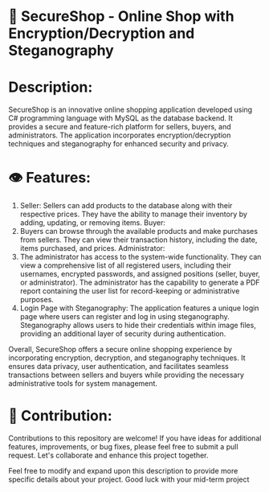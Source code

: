 # 🏪 SecureShop - Online Shop with Encryption/Decryption and Steganography

# Description:
SecureShop is an innovative online shopping application developed using C# programming language with MySQL as the database backend. It provides a secure and feature-rich platform for sellers, buyers, and administrators. The application incorporates encryption/decryption techniques and steganography for enhanced security and privacy. 

# 👁️ Features:

1. Seller:
Sellers can add products to the database along with their respective prices.
They have the ability to manage their inventory by adding, updating, or removing items.
Buyer:
2. Buyers can browse through the available products and make purchases from sellers.
They can view their transaction history, including the date, items purchased, and prices.
Administrator:
3. The administrator has access to the system-wide functionality.
They can view a comprehensive list of all registered users, including their usernames, encrypted passwords, and assigned positions (seller, buyer, or administrator).
The administrator has the capability to generate a PDF report containing the user list for record-keeping or administrative purposes.
4. Login Page with Steganography:
The application features a unique login page where users can register and log in using steganography.
Steganography allows users to hide their credentials within image files, providing an additional layer of security during authentication.

Overall, SecureShop offers a secure online shopping experience by incorporating encryption, decryption, and steganography techniques. It ensures data privacy, user authentication, and facilitates seamless transactions between sellers and buyers while providing the necessary administrative tools for system management.

# 🤝 Contribution:
Contributions to this repository are welcome! If you have ideas for additional features, improvements, or bug fixes, please feel free to submit a pull request. Let's collaborate and enhance this project together.

Feel free to modify and expand upon this description to provide more specific details about your project. Good luck with your mid-term project
